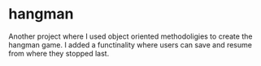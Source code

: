 # hangman

Another project where I used object oriented methodoligies to create the hangman game. I added a functinality where users can save and resume from where they stopped last.
